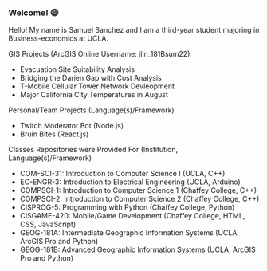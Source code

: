 ### Welcome! 😄
Hello! My name is Samuel Sanchez and I am a third-year student majoring in Business-economics at UCLA. 

GIS Projects (ArcGIS Online Username: jlin_181Bsum22)
  - Evacuation Site Suitability Analysis
  - Bridging the Darien Gap with Cost Analysis
  - T-Mobile Cellular Tower Network Devleopment
  - Major California City Temperatures in August

Personal/Team Projects (Language(s)/Framework)
  - Twitch Moderator Bot (Node.js)
  - Bruin Bites (React.js)


Classes Repositories were Provided For (Institution, Language(s)/Framework)
  - COM-SCI-31: Introduction to Computer Science I  (UCLA, C++)
  - EC-ENGR-3: Introduction to Electrical Engineering (UCLA, Arduino)
  - COMPSCI-1: Introduction to Computer Science 1 (Chaffey College, C++)
  - COMPSCI-2: Introduction to Computer Science 2 (Chaffey College, C++)
  - CISPROG-5: Programming with Python (Chaffey College, Python)
  - CISGAME-420: Mobile/Game Development (Chaffey College, HTML, CSS, JavaScript)
  - GEOG-181A: Intermediate Geographic Information Systems (UCLA, ArcGIS Pro and Python)
  - GEOG-181B: Advanced Geographic Information Systems (UCLA, ArcGIS Pro and Python)
<!--
**jardondaful/jardondaful** is a ✨ _special_ ✨ repository because its `README.md` (this file) appears on your GitHub profile.

Here are some ideas to get you started:

- 🔭 I’m currently working on ...
- 🌱 I’m currently learning ...
- 👯 I’m looking to collaborate on ...
- 🤔 I’m looking for help with ...
- 💬 Ask me about ...
- 📫 How to reach me: ...
- 😄 Pronouns: ...
- ⚡ Fun fact: ...
-->
